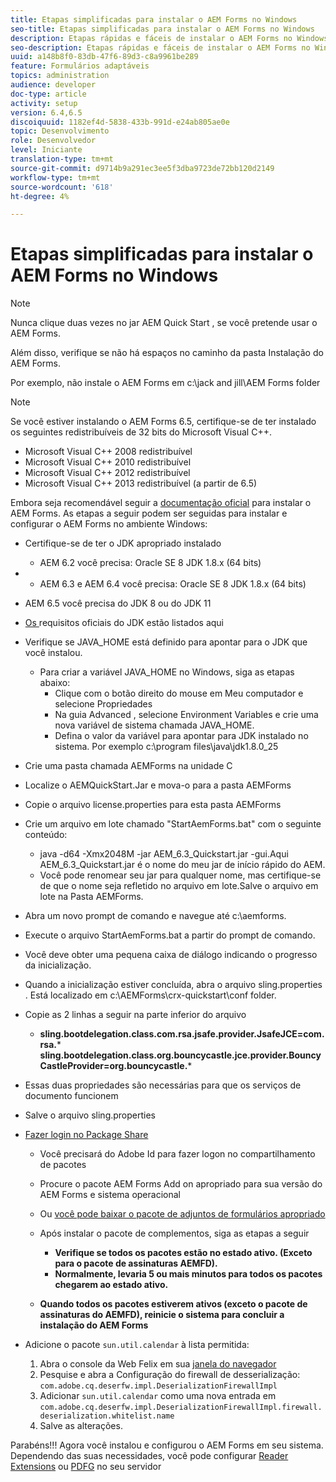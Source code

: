 ```yaml
---
title: Etapas simplificadas para instalar o AEM Forms no Windows
seo-title: Etapas simplificadas para instalar o AEM Forms no Windows
description: Etapas rápidas e fáceis de instalar o AEM Forms no Windows
seo-description: Etapas rápidas e fáceis de instalar o AEM Forms no Windows
uuid: a148b8f0-83db-47f6-89d3-c8a9961be289
feature: Formulários adaptáveis
topics: administration
audience: developer
doc-type: article
activity: setup
version: 6.4,6.5
discoiquuid: 1182ef4d-5838-433b-991d-e24ab805ae0e
topic: Desenvolvimento
role: Desenvolvedor
level: Iniciante
translation-type: tm+mt
source-git-commit: d9714b9a291ec3ee5f3dba9723de72bb120d2149
workflow-type: tm+mt
source-wordcount: '618'
ht-degree: 4%

---
```



# Etapas simplificadas para instalar o AEM Forms no Windows

>[!NOTE]
>
>Nunca clique duas vezes no jar AEM Quick Start , se você pretende usar o AEM Forms.
>
>Além disso, verifique se não há espaços no caminho da pasta Instalação do AEM Forms.
>
>Por exemplo, não instale o AEM Forms em c:\jack and jill\AEM Forms folder

>[!NOTE]
>
>Se você estiver instalando o AEM Forms 6.5, certifique-se de ter instalado os seguintes redistribuíveis de 32 bits do Microsoft Visual C++.
>
>* Microsoft Visual C++ 2008 redistribuível
>* Microsoft Visual C++ 2010 redistribuível
>* Microsoft Visual C++ 2012 redistribuível
>* Microsoft Visual C++ 2013 redistribuível (a partir de 6.5)


Embora seja recomendável seguir a [documentação oficial](https://helpx.adobe.com/br/experience-manager/6-3/forms/using/installing-configuring-aem-forms-osgi.html) para instalar o AEM Forms. As etapas a seguir podem ser seguidas para instalar e configurar o AEM Forms no ambiente Windows:

* Certifique-se de ter o JDK apropriado instalado
   * AEM 6.2 você precisa: Oracle SE 8 JDK 1.8.x (64 bits)
* 
   * AEM 6.3 e AEM 6.4 você precisa: Oracle SE 8 JDK 1.8.x (64 bits)
* AEM 6.5 você precisa do JDK 8 ou do JDK 11
* [Os ](https://helpx.adobe.com/experience-manager/6-3/sites/deploying/using/technical-requirements.html) requisitos oficiais do JDK estão listados aqui
* Verifique se JAVA_HOME está definido para apontar para o JDK que você instalou.
   * Para criar a variável JAVA_HOME no Windows, siga as etapas abaixo:
      * Clique com o botão direito do mouse em Meu computador e selecione Propriedades
      * Na guia Advanced , selecione Environment Variables e crie uma nova variável de sistema chamada JAVA_HOME.
      * Defina o valor da variável para apontar para JDK instalado no sistema. Por exemplo c:\program files\java\jdk1.8.0_25

* Crie uma pasta chamada AEMForms na unidade C
* Localize o AEMQuickStart.Jar e mova-o para a pasta AEMForms
* Copie o arquivo license.properties para esta pasta AEMForms
* Crie um arquivo em lote chamado &quot;StartAemForms.bat&quot; com o seguinte conteúdo:
   * java -d64 -Xmx2048M -jar AEM_6.3_Quickstart.jar -gui.Aqui AEM_6.3_Quickstart.jar é o nome do meu jar de início rápido do AEM.
   * Você pode renomear seu jar para qualquer nome, mas certifique-se de que o nome seja refletido no arquivo em lote.Salve o arquivo em lote na Pasta AEMForms.

* Abra um novo prompt de comando e navegue até c:\aemforms.

* Execute o arquivo StartAemForms.bat a partir do prompt de comando.

* Você deve obter uma pequena caixa de diálogo indicando o progresso da inicialização.

* Quando a inicialização estiver concluída, abra o arquivo sling.properties . Está localizado em c:\AEMForms\crx-quickstart\conf folder.

* Copie as 2 linhas a seguir na parte inferior do arquivo
   * **sling.bootdelegation.class.com.rsa.jsafe.provider.JsafeJCE=com.rsa.*** **sling.bootdelegation.class.org.bouncycastle.jce.provider.BouncyCastleProvider=org.bouncycastle.***
* Essas duas propriedades são necessárias para que os serviços de documento funcionem
* Salve o arquivo sling.properties

* [Fazer login no Package Share](http://localhost:4502/crx/packageshare/login.html)

   * Você precisará do Adobe Id para fazer logon no compartilhamento de pacotes
   * Procure o pacote AEM Forms Add on apropriado para sua versão do AEM Forms e sistema operacional
   * Ou [você pode baixar o pacote de adjuntos de formulários apropriado](https://helpx.adobe.com/br/aem-forms/kb/aem-forms-releases.html)
   * Após instalar o pacote de complementos, siga as etapas a seguir

      * **Verifique se todos os pacotes estão no estado ativo. (Exceto para o pacote de assinaturas AEMFD).**
      * **Normalmente, levaria 5 ou mais minutos para todos os pacotes chegarem ao estado ativo.**
   * **Quando todos os pacotes estiverem ativos (exceto o pacote de assinaturas do AEMFD), reinicie o sistema para concluir a instalação do AEM Forms**


* Adicione o pacote `sun.util.calendar` à lista permitida:

   1. Abra o console da Web Felix em sua [janela do navegador](http://localhost:4502/system/console/configMgr)
   2. Pesquise e abra a Configuração do firewall de desserialização: `com.adobe.cq.deserfw.impl.DeserializationFirewallImpl`
   3. Adicionar `sun.util.calendar` como uma nova entrada em `com.adobe.cq.deserfw.impl.DeserializationFirewallImpl.firewall.deserialization.whitelist.name`
   4. Salve as alterações.

Parabéns!!! Agora você instalou e configurou o AEM Forms em seu sistema.
Dependendo das suas necessidades, você pode configurar [Reader Extensions](https://helpx.adobe.com/experience-manager/6-3/forms/using/configuring-document-services.html) ou [ PDFG](https://helpx.adobe.com/experience-manager/6-3/forms/using/install-configure-pdf-generator.html) no seu servidor
